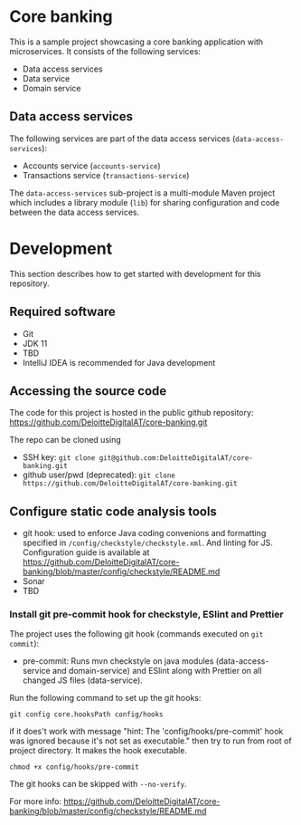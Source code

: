 # Core banking

This is a sample project showcasing a core banking application with microservices. It consists of the following services:

- Data access services
- Data service
- Domain service

## Data access services

The following services are part of the data access services (`data-access-services`):

- Accounts service (`accounts-service`)
- Transactions service (`transactions-service`)

The `data-access-services` sub-project is a multi-module Maven project which includes a library module (`lib`) for sharing configuration and code between the data access services.

# Development

This section describes how to get started with development for this repository.

## Required software

- Git
- JDK 11
- TBD
- IntelliJ IDEA is recommended for Java development

## Accessing the source code

The code for this project is hosted in the public github repository:
https://github.com/DeloitteDigitalAT/core-banking.git

The repo can be cloned using
- SSH key: `git clone git@github.com:DeloitteDigitalAT/core-banking.git`
- github user/pwd (deprecated):
`git clone https://github.com/DeloitteDigitalAT/core-banking.git`


## Configure static code analysis tools
- git hook: used to enforce Java coding convenions and formatting specified in `/config/checkstyle/checkstyle.xml`. And linting for JS. 
Configuration guide is available at https://github.com/DeloitteDigitalAT/core-banking/blob/master/config/checkstyle/README.md
- Sonar
- TBD

### Install git pre-commit hook for checkstyle, ESlint and Prettier

The project uses the following git hook (commands executed on `git commit`):

- pre-commit: Runs mvn checkstyle on java modules (data-access-service and domain-service) and ESlint along with Prettier on all changed JS files (data-service).

Run the following command to set up the git hooks:

```
git config core.hooksPath config/hooks
```

if it does't work with message "hint: The 'config/hooks/pre-commit' hook was ignored because it's not set as executable." then try to run from root of project directory. It makes the hook executable.

```
chmod +x config/hooks/pre-commit
```

The git hooks can be skipped with `--no-verify`.

For more info: https://github.com/DeloitteDigitalAT/core-banking/blob/master/config/checkstyle/README.md

